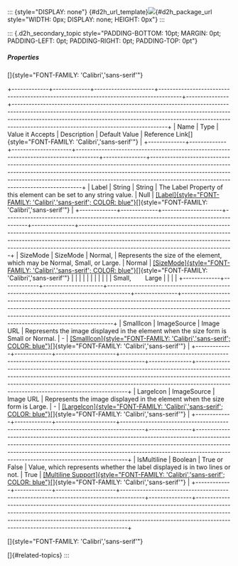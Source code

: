 ::: {style="DISPLAY: none"}
[](ms-xhelp:///?Id=d2h_url_template){#d2h_url_template}![](!package_url!){#d2h_package_url style="WIDTH: 0px; DISPLAY: none; HEIGHT: 0px"}
:::

::: {.d2h_secondary_topic style="PADDING-BOTTOM: 10pt; MARGIN: 0pt; PADDING-LEFT: 0pt; PADDING-RIGHT: 0pt; PADDING-TOP: 0pt"}
##### Properties

[]{style="FONT-FAMILY: 'Calibri','sans-serif'"} 

+-------------+-------------+---------------------+--------------------------------------------------------------------------------------+---------------+------------------------------------------------------------------------------------------------------------------------------------------------------------------------------------------------------------------------------------------------------------------------------------------------+
| Name        | Type        | Value it Accepts    | Description                                                                          | Default Value | Reference Link[]{style="FONT-FAMILY: 'Calibri','sans-serif'"}                                                                                                                                                                                                                                  |
+-------------+-------------+---------------------+--------------------------------------------------------------------------------------+---------------+------------------------------------------------------------------------------------------------------------------------------------------------------------------------------------------------------------------------------------------------------------------------------------------------+
| Label       | String      | String              | The Label Property of this element can be set to any string value.                   | Null          | [[Label]{style="FONT-FAMILY: 'Calibri','sans-serif'; COLOR: blue"}](../../../../../../../../Documents%20and%20Settings/riaj/Desktop/styling%20for%20ui%20silverlight/tools%20silverlight/tools%20part%202.docx#_Setting_Label)[]{style="FONT-FAMILY: 'Calibri','sans-serif'"}                  |
+-------------+-------------+---------------------+--------------------------------------------------------------------------------------+---------------+------------------------------------------------------------------------------------------------------------------------------------------------------------------------------------------------------------------------------------------------------------------------------------------------+
| SizeMode    | SizeMode    | Normal,             | Represents the size of the element, which may be Normal, Small, or Large.            | Normal        | [[SizeMode]{style="FONT-FAMILY: 'Calibri','sans-serif'; COLOR: blue"}](../../../../../../../../Documents%20and%20Settings/riaj/Desktop/styling%20for%20ui%20silverlight/tools%20silverlight/tools%20part%202.docx#_Setting_Size_Mode_5)[]{style="FONT-FAMILY: 'Calibri','sans-serif'"}         |
|             |             |                     |                                                                                      |               |                                                                                                                                                                                                                                                                                                |
|             |             | Small,        Large |                                                                                      |               |                                                                                                                                                                                                                                                                                                |
+-------------+-------------+---------------------+--------------------------------------------------------------------------------------+---------------+------------------------------------------------------------------------------------------------------------------------------------------------------------------------------------------------------------------------------------------------------------------------------------------------+
| SmallIcon   | ImageSource | Image URL           | Represents the image displayed in the element when the size form is Small or Normal. | \-            | [[SmallIcon]{style="FONT-FAMILY: 'Calibri','sans-serif'; COLOR: blue"}](../../../../../../../../Documents%20and%20Settings/riaj/Desktop/styling%20for%20ui%20silverlight/tools%20silverlight/tools%20part%202.docx#_Setting_Image)[]{style="FONT-FAMILY: 'Calibri','sans-serif'"}              |
+-------------+-------------+---------------------+--------------------------------------------------------------------------------------+---------------+------------------------------------------------------------------------------------------------------------------------------------------------------------------------------------------------------------------------------------------------------------------------------------------------+
| LargeIcon   | ImageSource | Image URL           | Represents the image displayed in the element when the size form is Large.           | \-            | [[LargeIcon]{style="FONT-FAMILY: 'Calibri','sans-serif'; COLOR: blue"}](../../../../../../../../Documents%20and%20Settings/riaj/Desktop/styling%20for%20ui%20silverlight/tools%20silverlight/tools%20part%202.docx#_Setting_Image)[]{style="FONT-FAMILY: 'Calibri','sans-serif'"}              |
+-------------+-------------+---------------------+--------------------------------------------------------------------------------------+---------------+------------------------------------------------------------------------------------------------------------------------------------------------------------------------------------------------------------------------------------------------------------------------------------------------+
| IsMultiline | Boolean     | True or False       | Value, which represents whether the label displayed is in two lines or not.          | True          | [[Multiline Support]{style="FONT-FAMILY: 'Calibri','sans-serif'; COLOR: blue"}](../../../../../../../../Documents%20and%20Settings/riaj/Desktop/styling%20for%20ui%20silverlight/tools%20silverlight/tools%20part%202.docx#_Multi_Line_Support)[]{style="FONT-FAMILY: 'Calibri','sans-serif'"} |
+-------------+-------------+---------------------+--------------------------------------------------------------------------------------+---------------+------------------------------------------------------------------------------------------------------------------------------------------------------------------------------------------------------------------------------------------------------------------------------------------------+

[]{style="FONT-FAMILY: 'Calibri','sans-serif'"} 

[]{#related-topics}
:::

